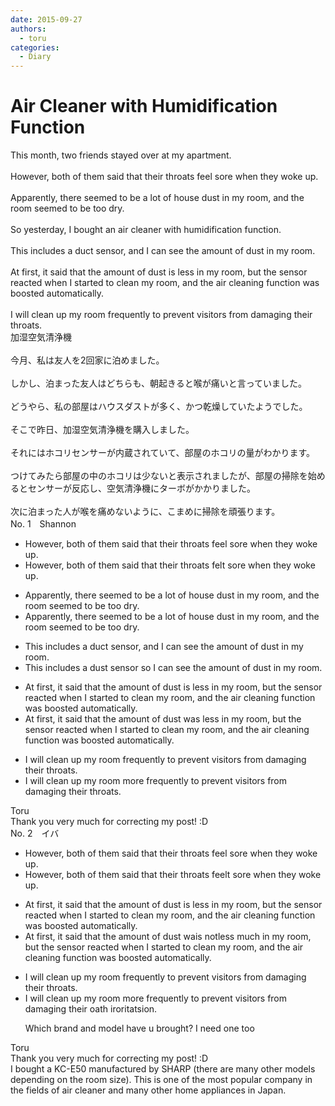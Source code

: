 ```yaml
---
date: 2015-09-27
authors:
  - toru
categories:
  - Diary
---
```


<h1 id="subject_show">Air Cleaner with Humidification Function</h1>
<div class="date" hidden>Sep 27, 2015 12:37</div>
<div id="post"><div id="body_show_ori">
This month, two friends stayed over at my apartment.<br/><br/>However, both of them said that their throats feel sore when they woke up.<br/><br/>Apparently, there seemed to be a lot of house dust in my room, and the room seemed to be too dry.<br/><br/>So yesterday, I bought an air cleaner with humidification function.<br/><br/>This includes a duct sensor, and I can see the amount of dust in my room.<br/><br/>At first, it said that the amount of dust is less in my room, but the sensor reacted when I started to clean my room, and the air cleaning function was boosted automatically.<br/><br/>I will clean up my room frequently to prevent visitors from damaging their throats.
</div></div>

<!-- more -->

<div id="post_ja"><div id="body_show_mo">
加湿空気清浄機<br/><br/>今月、私は友人を2回家に泊めました。<br/><br/>しかし、泊まった友人はどちらも、朝起きると喉が痛いと言っていました。<br/><br/>どうやら、私の部屋はハウスダストが多く、かつ乾燥していたようでした。<br/><br/>そこで昨日、加湿空気清浄機を購入しました。<br/><br/>それにはホコリセンサーが内蔵されていて、部屋のホコリの量がわかります。<br/><br/>つけてみたら部屋の中のホコリは少ないと表示されましたが、部屋の掃除を始めるとセンサーが反応し、空気清浄機にターボがかかりました。<br/><br/>次に泊まった人が喉を痛めないように、こまめに掃除を頑張ります。
</div></div>
<div id="block"><div class="first_name"> No. 1　<span class="just_name">Shannon</span></div><div id="block2">
<ul class="correction_field">
<li class="incorrect">However, both of them said that their throats feel sore when they woke up.</li>
<li class="corrected correct">
However, both of them said that their throats <span class="f_red">felt</span> sore when they woke up.
</li>
</ul>
<ul class="correction_field">
<li class="incorrect">Apparently, there seemed to be a lot of house dust in my room, and the room seemed to be too dry.</li>
<li class="corrected correct">
Apparently, there seemed to be a lot of <span class="sline">house</span> dust in my room, and the room seemed to be too dry.
</li>
</ul>
<ul class="correction_field">
<li class="incorrect">This includes a duct sensor, and I can see the amount of dust in my room.</li>
<li class="corrected correct">
This includes a <span class="f_blue">dust</span> sensor <span class="f_blue">so</span> I can see the amount of dust in my room.
</li>
</ul>
<ul class="correction_field">
<li class="incorrect">At first, it said that the amount of dust is less in my room, but the sensor reacted when I started to clean my room, and the air cleaning function was boosted automatically.</li>
<li class="corrected correct">
At first, it said that the amount of dust <span class="f_red">was</span> less in my room, but the sensor reacted when I started to clean my room, and the air cleaning function was boosted automatically.
</li>
</ul>
<ul class="correction_field">
<li class="incorrect">I will clean up my room frequently to prevent visitors from damaging their throats.</li>
<li class="corrected correct">
I will clean <span class="sline">up</span> my room <span class="f_blue">more</span> frequently to prevent visitors from damaging their throats.
</li>
</ul>
</div><div class="name"><span class="just_name">Toru</span><br>
Thank you very much for correcting my post! :D
</div>
</div>
<div id="block"><div class="first_name"> No. 2　<span class="just_name">イバ</span></div><div id="block2">
<ul class="correction_field">
<li class="incorrect">However, both of them said that their throats feel sore when they woke up.</li>
<li class="corrected correct">
However, both of them said that their throats fe<span class="f_gray"><span class="sline">e</span></span>l<span class="f_red">t</span> sore when they woke up.
</li>
</ul>
<ul class="correction_field">
<li class="incorrect">At first, it said that the amount of dust is less in my room, but the sensor reacted when I started to clean my room, and the air cleaning function was boosted automatically.</li>
<li class="corrected correct">
At first, it said that the amount of dust <span class="f_red">wa</span><span class="f_gray"><span class="sline">i</span></span>s <span class="f_red">not</span><span class="f_gray"><span class="sline">less</span></span> <span class="f_red">much </span>in my room, but the sensor reacted when I started to clean my room, and the air cleaning function was boosted automatically.
</li>
</ul>
<ul class="correction_field">
<li class="incorrect">I will clean up my room frequently to prevent visitors from damaging their throats.</li>
<li class="corrected correct">
I will clean <span class="f_gray"><span class="sline">up </span></span>my room <span class="f_red">more </span>frequently to prevent visitors from <span class="f_gray"><span class="sline">damaging </span></span>th<span class="f_gray"><span class="sline">ei</span></span>r<span class="f_gray"><span class="sline"> </span></span><span class="f_red">oa</span>t<span class="f_gray"><span class="sline">h</span></span><span class="f_red"> i</span>r<span class="f_gray"><span class="sline">o</span></span><span class="f_red">rit</span>at<span class="f_gray"><span class="sline">s</span></span><span class="f_red">ion</span>.
<p class="correction_comment">Which brand and model have u brought? I need one too</p>
</li>
</ul>
</div><div class="name"><span class="just_name">Toru</span><br>
Thank you very much for correcting my post! :D<br/>I bought a KC-E50 manufactured by SHARP (there are many other models depending on the room size). This is one of the most popular company in the fields of air cleaner and many other home appliances in Japan.
</div>
</div>
